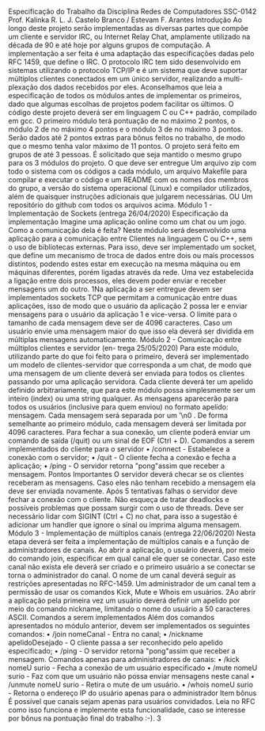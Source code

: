 Especificação do Trabalho da Disciplina
Redes de Computadores
SSC-0142
Prof. Kalinka R. L. J. Castelo Branco / Estevam F. Arantes
Introdução
Ao longo deste projeto serão implementadas as diversas partes que compõe um cliente e servidor
IRC, ou Internet Relay Chat, amplamente utilizado na década de 90 e até hoje por alguns grupos de
computação.
A implementação a ser feita é uma adaptação das especificações dadas pelo RFC 1459, que
define o IRC.
O protocolo IRC tem sido desenvolvido em sistemas utilizando o protocolo TCP/IP e é um
sistema que deve suportar múltiplos clientes conectados em um único servidor, realizando a multi-
plexação dos dados recebidos por eles.
Aconselhamos que leia a especificação de todos os módulos antes de implementar os primeiros,
dado que algumas escolhas de projetos podem facilitar os últimos. O código deste projeto deverá ser
em linguagem C ou C++ padrão, compilado em gcc.
O primeiro módulo terá pontuação de no máximo 2 pontos, o módulo 2 de no máximo 4 pontos
e o módulo 3 de no máximo 3 pontos. Serão dados até 2 pontos extras para bônus feitos no trabalho,
de modo que o mesmo tenha valor máximo de 11 pontos.
O projeto será feito em grupos de até 3 pessoas.
É solicitado que seja mantido o mesmo grupo para os 3 módulos do projeto.
O que deve ser entregue
Um arquivo zip com todo o sistema com os códigos a cada módulo, um arquivo Makefile para
compilar e executar o código e um README com os nomes dos membros do grupo, a versão do
sistema operacional (Linux) e compilador utilizados, além de quaisquer instruções adicionais que
julgarem necessárias.
OU
Um repositório do github com todos os arquivos acima.
Módulo 1 - Implementação de Sockets (entrega 26/04/2020)
Especificação da implementação
Imagine uma aplicação online como um chat ou um jogo. Como a comunicação dela é feita?
Neste módulo será desenvolvido uma aplicação para a comunicação entre Clientes na linguagem
C ou C++, sem o uso de bibliotecas externas.
Para isso, deve ser implementado um socket, que define um mecanismo de troca de dados
entre dois ou mais processos distintos, podendo estes estar em execução na mesma máquina ou
em máquinas diferentes, porém ligadas através da rede. Uma vez estabelecida a ligação entre dois
processos, eles devem poder enviar e receber mensagens um do outro.
1Na aplicação a ser entregue devem ser implementados sockets TCP que permitam a comunicação
entre duas aplicações, isso de modo que o usuário da aplicação 2 possa ler e enviar mensagens para
o usuário da aplicação 1 e vice-versa.
O limite para o tamanho de cada mensagem deve ser de 4096 caracteres. Caso um usuário envie
uma mensagem maior do que isso ela deverá ser dividida em múltiplas mensagens automaticamente.
Módulo 2 - Comunicação entre múltiplos clientes e servidor (en-
trega 25/05/2020)
Para este módulo, utilizando parte do que foi feito para o primeiro, deverá ser implementado um
modelo de clientes-servidor que corresponda a um chat, de modo que uma mensagem de um cliente
deverá ser enviada para todos os clientes passando por uma aplicação servidora.
Cada cliente deverá ter um apelido definido arbitrariamente, que para este módulo possa
simplesmente ser um inteiro (index) ou uma string qualquer. As mensagens aparecerão para todos
os usuários (inclusive para quem enviou) no formato apelido: mensagem. Cada mensagem será
separada por um ’\n0 . De forma semelhante ao primeiro módulo, cada mensagem deverá ser limitada
por 4096 caracteres.
Para fechar a sua conexão, um cliente poderá enviar um comando de saída (/quit) ou um sinal
de EOF (Ctrl + D).
Comandos a serem implementados do cliente para o servidor
• /connect - Estabelece a conexão com o servidor;
• /quit - O cliente fecha a conexão e fecha a aplicação;
• /ping - O servidor retorna "pong"assim que receber a mensagem.
Pontos Importantes
O servidor deverá checar se os clientes receberam as mensagens. Caso eles não tenham recebido
a mensagem ela deve ser enviada novamente. Após 5 tentativas falhas o servidor deve fechar a
conexão com o cliente.
Não esqueça de tratar deadlocks e possíveis problemas que possam surgir com o uso de threads.
Deve ser necessário lidar com SIGINT (Ctrl + C) no chat, para isso a sugestão é adicionar um
handler que ignore o sinal ou imprima alguma mensagem.
Módulo 3 - Implementação de múltiplos canais (entrega 22/06/2020)
Nesta etapa deverá ser feita a implementação de múltiplos canais e a função de administradores
de canais.
Ao abrir a aplicação, o usuário deverá, por meio do comando join, especificar em qual canal ele
quer se conectar. Caso este canal não exista ele deverá ser criado e o primeiro usuário a se conectar
se torna o administrador do canal.
O nome de um canal deverá seguir as restrições apresentadas no RFC-1459.
Um administrador de um canal tem a permissão de usar os comandos Kick, Mute e Whois em
usuários.
2Ao abrir a aplicação pela primeira vez um usuário deverá definir um apelido por meio do
comando nickname, limitando o nome do usuário a 50 caracteres ASCII.
Comandos a serem implementados
Além dos comandos apresentados no módulo anterior, devem ser implementados os seguintes
comandos:
• /join nomeCanal - Entra no canal;
• /nickname apelidoDesejado - O cliente passa a ser reconhecido pelo apelido especificado;
• /ping - O servidor retorna "pong"assim que receber a mensagem.
Comandos apenas para administradores de canais:
• /kick nomeU surio - Fecha a conexão de um usuário especificado
• /mute nomeU surio - Faz com que um usuário não possa enviar mensagens neste canal
• /unmute nomeU surio - Retira o mute de um usuário.
• /whois nomeU surio - Retorna o endereço IP do usuário apenas para o administrador
Item bônus
É possível que canais sejam apenas para usuários convidados. Leia no RFC como isso funciona
e implemente esta funcionalidade, caso se interesse por bônus na pontuação final do trabalho :-).
3
